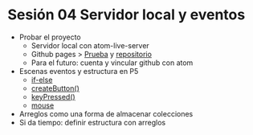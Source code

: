 # Sesión 04 Servidor local y eventos

  - Probar el proyecto 
    - Servidor local con atom-live-server
    - Github pages > [Prueba](https://emilioocelotl.github.io/cc4/) y [repositorio](https://github.com/EmilioOcelotl/cc4)
    - Para el futuro: cuenta y vincular github con atom
  - Escenas eventos y estructura en P5
    - [if-else](https://p5js.org/es/reference/#/p5/if-else)
    - [createButton()](https://p5js.org/es/reference/#/p5/createButton)
    - [keyPressed()](https://p5js.org/es/reference/#/p5/keyPressed)
    - [mouse](https://p5js.org/es/reference/#/p5/mouseX) 
  - Arreglos como una forma de almacenar colecciones 
  - Si da tiempo: definir estructura con arreglos

